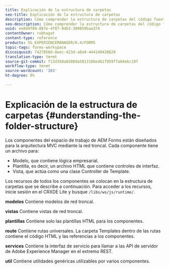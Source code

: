 ```yaml
---
title: Explicación de la estructura de carpetas
seo-title: Explicación de la estructura de carpetas
description: Cómo comprender la estructura de carpetas del código fuente del espacio de trabajo de AEM Forms que se va a personalizar.
seo-description: Cómo comprender la estructura de carpetas del código fuente del espacio de trabajo de AEM Forms que se va a personalizar.
uuid: ee844f89-887e-4f07-9db3-389859baa374
contentOwner: robhagat
content-type: reference
products: SG_EXPERIENCEMANAGER/6.4/FORMS
topic-tags: forms-workspace
discoiquuid: 7427858d-8eec-423d-a0a9-444140420620
translation-type: tm+mt
source-git-commit: f13d358a6508da5813186ed61f959f7a84e6c19f
workflow-type: tm+mt
source-wordcount: '163'
ht-degree: 0%

---
```



# Explicación de la estructura de carpetas {#understanding-the-folder-structure}

Los componentes del espacio de trabajo de AEM Forms están diseñados para la arquitectura MVC mediante la red troncal. Cada componente tiene un archivo para:

* Modelo, que contiene lógica empresarial.
* Plantilla, es decir, un archivo HTML que contiene controles de interfaz.
* Vista, que actúa como una clase Controller de Template.

Los recursos de todos los componentes se colocan en la estructura de carpetas que se describe a continuación. Para acceder a los recursos, inicie sesión en el CRXDE Lite y busque `/libs/ws/js/runtime/`.

**modelos** Contiene modelos de red troncal.

**vistas** Contiene vistas de red troncal.

**plantillas** Contiene solo las plantillas HTML para los componentes.

**route** Contiene rutas universales. La carpeta Templates dentro de las rutas contiene el código HTML y las referencias a los componentes.

**services** Contiene la interfaz de servicio para llamar a las API de servidor de Adobe Experience Manager en el extremo REST.

**util** Contiene utilidades genéricas utilizables por varios componentes.


